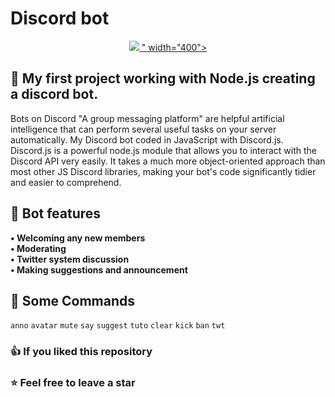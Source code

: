 # Discord bot
<p align="center"><a href="https://laravel.com" target="_blank"><img src="<svg version="1.1" id="layer" xmlns="http://www.w3.org/2000/svg" xmlns:xlink="http://www.w3.org/1999/xlink" x="0px" y="0px"
	 viewBox="-153 -46 652 652" style="enable-background:new -153 -46 652 652;" xml:space="preserve">
<style type="text/css">
	.st0{fill:#7289DA;}
</style>
<path class="st0" d="M-43.6,261.8c-4.7,0-8.4,4.1-8.4,9.1s3.8,9.1,8.4,9.1c4.7,0,8.4-4.1,8.4-9.1S-39,261.8-43.6,261.8z
	 M-73.8,261.8c-4.7,0-8.4,4.1-8.4,9.1s3.8,9.1,8.4,9.1c4.7,0,8.4-4.1,8.4-9.1C-65.3,265.9-69.1,261.8-73.8,261.8z M-3.4,193h-110.8
	c-9.3,0-17,7.6-17,17v110.8c0,9.3,7.6,17,17,17h93.8l-4.4-15.1l10.6,9.8l10,9.2L13.6,357V210C13.5,200.6,5.9,193-3.4,193z
	 M-35.3,300.1c0,0-3-3.6-5.5-6.6c10.8-3.1,15-9.8,15-9.8c-3.4,2.2-6.6,3.8-9.5,4.9c-4.1,1.7-8.1,2.8-12,3.6
	c-7.9,1.5-15.2,1.1-21.4-0.1c-4.7-0.9-8.8-2.1-12.2-3.6c-1.9-0.7-4-1.7-6-2.8c-0.2-0.2-0.5-0.2-0.7-0.4c-0.2-0.1-0.2-0.2-0.3-0.2
	c-1.5-0.8-2.3-1.4-2.3-1.4s4,6.5,14.5,9.7c-2.5,3.1-5.5,6.8-5.5,6.8c-18.3-0.6-25.2-12.5-25.2-12.5c0-26.4,11.9-47.8,11.9-47.8
	c11.9-8.8,23.2-8.6,23.2-8.6l0.8,1c-14.9,4.2-21.7,10.7-21.7,10.7s1.8-1,4.9-2.3c8.8-3.9,15.9-4.9,18.8-5.2c0.5-0.1,0.9-0.2,1.4-0.2
	c5-0.7,10.7-0.8,16.7-0.2c7.9,0.9,16.3,3.2,24.9,7.9c0,0-6.5-6.2-20.6-10.4l1.2-1.3c0,0,11.3-0.2,23.2,8.6c0,0,11.9,21.4,11.9,47.8
	C-10.1,287.6-17.1,299.5-35.3,300.1z M89.5,228.4H62.1v30.8l18.3,16.5v-29.9h9.8c6.2,0,9.3,3,9.3,7.8v22.9c0,4.8-2.9,8-9.3,8H62
	v17.4h27.5c14.7,0.1,28.5-7.3,28.5-24.1v-24.6C118.1,235.9,104.2,228.4,89.5,228.4z M233.4,277.8v-25.3c0-9.1,16.4-11.2,21.3-2.1
	l15.1-6.1c-6-13.1-16.8-16.9-25.8-16.9c-14.7,0-29.3,8.5-29.3,25.1v25.3c0,16.7,14.6,25.1,28.9,25.1c9.3,0,20.3-4.5,26.5-16.5
	l-16.2-7.4C250,289.1,233.4,286.6,233.4,277.8z M183.4,255.9c-5.7-1.2-9.5-3.3-9.8-6.9c0.3-8.5,13.5-8.8,21.2-0.7l12.2-9.3
	c-7.6-9.3-16.2-11.7-25.1-11.7c-13.5,0-26.5,7.6-26.5,22c0,14,10.7,21.5,22.6,23.3c6,0.8,12.7,3.2,12.6,7.4
	c-0.5,7.9-16.7,7.4-24.1-1.5l-11.7,11c6.9,8.8,16.2,13.3,25,13.3c13.5,0,28.4-7.8,29-22C209.5,262.9,196.4,258.3,183.4,255.9z
	 M128,301.8h18.5v-73.4H128V301.8z M440.3,228.4h-27.5v30.8l18.3,16.5v-29.9h9.8c6.2,0,9.3,3,9.3,7.8v22.9c0,4.8-2.9,8-9.3,8h-28.1
	v17.4h27.5c14.7,0.1,28.5-7.3,28.5-24.1v-24.6C468.8,235.9,455,228.4,440.3,228.4z M305.6,227.4c-15.2,0-30.3,8.3-30.3,25.2v25.1
	c0,16.8,15.2,25.2,30.5,25.2c15.2,0,30.3-8.4,30.3-25.2v-25.1C336.1,235.8,320.8,227.4,305.6,227.4z M317.5,277.7c0,5.3-6,8-11.8,8
	c-6,0-11.9-2.6-11.9-8v-25.1c0-5.4,5.8-8.3,11.6-8.3c6,0,12.2,2.6,12.2,8.3V277.7z M402.6,252.6c-0.4-17.2-12.2-24.1-27.3-24.1H346
	v73.4h18.8v-23.3h3.3l17,23.3h23.2l-20-25.2C397.1,273.9,402.6,266.2,402.6,252.6z M375.6,262.6h-10.9v-16.8h10.9
	C387.3,245.8,387.3,262.6,375.6,262.6z"/>
</svg>" width="400"></a></p>

## 📌 My first project working with Node.js creating a discord bot.
Bots on Discord "A group messaging platform" are helpful artificial intelligence that can perform several useful tasks on your server automatically. My Discord bot coded in JavaScript with Discord.js.\
Discord.js is a powerful node.js module that allows you to interact with the Discord API very easily. It takes a much more object-oriented approach than most other JS Discord libraries, making your bot's code significantly tidier and easier to comprehend.
## 🤖 Bot features
**• Welcoming any new members**\
**• Moderating**\
**• Twitter system discussion**\
**• Making suggestions and announcement**
## 📄 Some Commands
 `anno` `avatar` `mute` `say` `suggest` `tuto` `clear` `kick` `ban` `twt`
### 👍 If you liked this repository
### ⭐ Feel free to leave a star 
